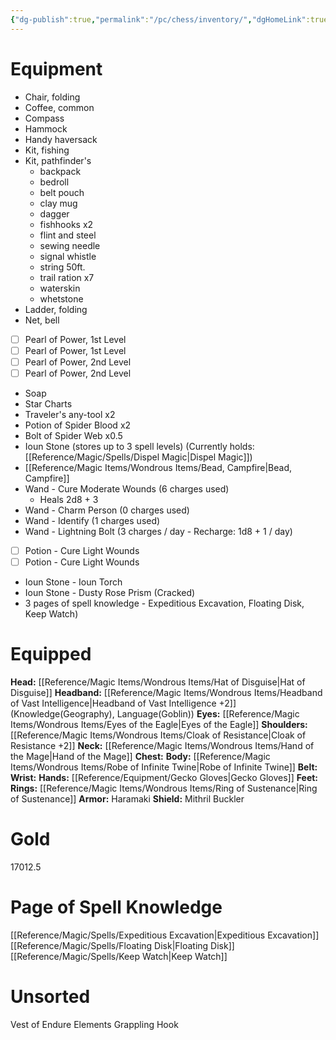 ```yaml
---
{"dg-publish":true,"permalink":"/pc/chess/inventory/","dgHomeLink":true,"dgPassFrontmatter":false}
---
```


# Equipment
- Chair, folding
- Coffee, common
- Compass
- Hammock
- Handy haversack
- Kit, fishing
- Kit, pathfinder's
	- backpack
	- bedroll
	- belt pouch
	- clay mug
	- dagger
	- fishhooks x2
	- flint and steel
	- sewing needle
	- signal whistle
	- string 50ft.
	- trail ration x7
	- waterskin
	- whetstone
- Ladder, folding
- Net, bell
- [ ] Pearl of Power, 1st Level
- [ ] Pearl of Power, 1st Level
- [ ] Pearl of Power, 2nd Level
- [ ] Pearl of Power, 2nd Level
- Soap
- Star Charts
- Traveler's any-tool x2
- Potion of Spider Blood x2
- Bolt of Spider Web x0.5
- Ioun Stone (stores up to 3 spell levels) (Currently holds: [[Reference/Magic/Spells/Dispel Magic|Dispel Magic]])
- [[Reference/Magic Items/Wondrous Items/Bead, Campfire|Bead, Campfire]]
- Wand - Cure Moderate Wounds (6 charges used)
	- Heals 2d8 + 3
- Wand - Charm Person (0 charges used)
- Wand - Identify (1 charges used)
- Wand - Lightning Bolt (3 charges / day - Recharge: 1d8 + 1 / day)
- [ ] Potion - Cure Light Wounds
- [ ] Potion - Cure Light Wounds
- Ioun Stone - Ioun Torch
- Ioun Stone - Dusty Rose Prism (Cracked)
- 3 pages of spell knowledge - Expeditious Excavation, Floating Disk, Keep Watch)

# Equipped
**Head:** [[Reference/Magic Items/Wondrous Items/Hat of Disguise|Hat of Disguise]]
**Headband:** [[Reference/Magic Items/Wondrous Items/Headband of Vast Intelligence|Headband of Vast Intelligence +2]] (Knowledge(Geography), Language(Goblin))
**Eyes:** [[Reference/Magic Items/Wondrous Items/Eyes of the Eagle|Eyes of the Eagle]]
**Shoulders:** [[Reference/Magic Items/Wondrous Items/Cloak of Resistance|Cloak of Resistance +2]]
**Neck:** [[Reference/Magic Items/Wondrous Items/Hand of the Mage|Hand of the Mage]]
**Chest:**
**Body:** [[Reference/Magic Items/Wondrous Items/Robe of Infinite Twine|Robe of Infinite Twine]]
**Belt:**
**Wrist:**
**Hands:** [[Reference/Equipment/Gecko Gloves|Gecko Gloves]]
**Feet:**
**Rings:** [[Reference/Magic Items/Wondrous Items/Ring of Sustenance|Ring of Sustenance]]
**Armor:** Haramaki
**Shield:** Mithril Buckler

# Gold
17012.5

# Page of Spell Knowledge
[[Reference/Magic/Spells/Expeditious Excavation|Expeditious Excavation]]
[[Reference/Magic/Spells/Floating Disk|Floating Disk]]
[[Reference/Magic/Spells/Keep Watch|Keep Watch]]

# Unsorted
Vest of Endure Elements
Grappling Hook
